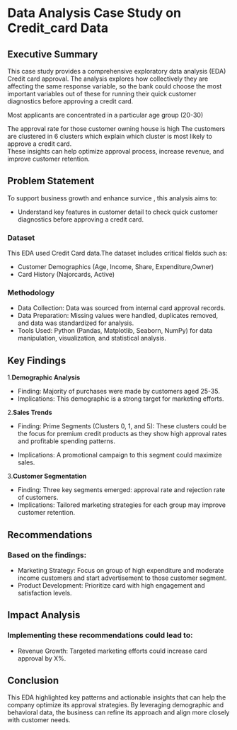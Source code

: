 # **Data Analysis Case Study on Credit_card Data**

## **Executive Summary**

This case study provides a comprehensive exploratory data analysis (EDA) Credit card approval. The analysis explores how collectively they are affecting the same response variable, so the bank could choose the most important variables out of these for running their quick customer diagnostics before approving a credit card.

Most applicants are concentrated in a particular age group (20-30)

The approval rate for those customer owning house is high 
The customers are clustered in 6 clusters which explain which cluster is most likely to approve a credit card.  
These insights can help optimize approval process, increase revenue, and improve customer retention.

## **Problem Statement**

To support business growth and enhance survice , this analysis aims to:

- Understand key features in customer detail to check quick customer diagnostics before approving a credit card.


### **Dataset**

This EDA used Credit Card data.The dataset includes critical fields such as:

- Customer Demographics (Age, Income, Share, Expenditure,Owner)
- Card History (Najorcards, Active)

### **Methodology**
- Data Collection: Data was sourced from internal card approval records.
- Data Preparation: Missing values were handled, duplicates removed, and data was standardized for analysis.
- Tools Used: Python (Pandas, Matplotlib, Seaborn, NumPy) for data manipulation, visualization, and statistical analysis.
## **Key Findings**
1.**Demographic Analysis**
- Finding: Majority of purchases were made by customers aged 25-35.
- Implications: This demographic is a strong target for marketing efforts.

2.**Sales Trends**
- Finding: Prime Segments (Clusters 0, 1, and 5): These clusters could be the focus for premium credit products as they show high approval rates and profitable spending patterns.

- Implications: A promotional campaign to this segment  could maximize sales.

3.**Customer Segmentation**
- Finding: Three key segments emerged: approval rate  and rejection rate of  customers.
- Implications: Tailored marketing strategies for each group may improve customer retention.
## **Recommendations**
### **Based on the findings:**
- Marketing Strategy: Focus on group of high expenditure and moderate income customers and start advertisement to those customer segment.
- Product Development: Prioritize card with high engagement and satisfaction levels.
## **Impact Analysis**
### **Implementing these recommendations could lead to:**

- Revenue Growth: Targeted marketing efforts could increase card approval by X%.
## **Conclusion**
This EDA highlighted key patterns and actionable insights that can help the company optimize its approval strategies. By leveraging demographic and behavioral data, the business can refine its approach and align more closely with customer needs.
